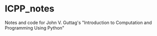 # ICPP_notes
Notes and code for John V. Guttag's "Introduction to Computation and Programming Using Python"
